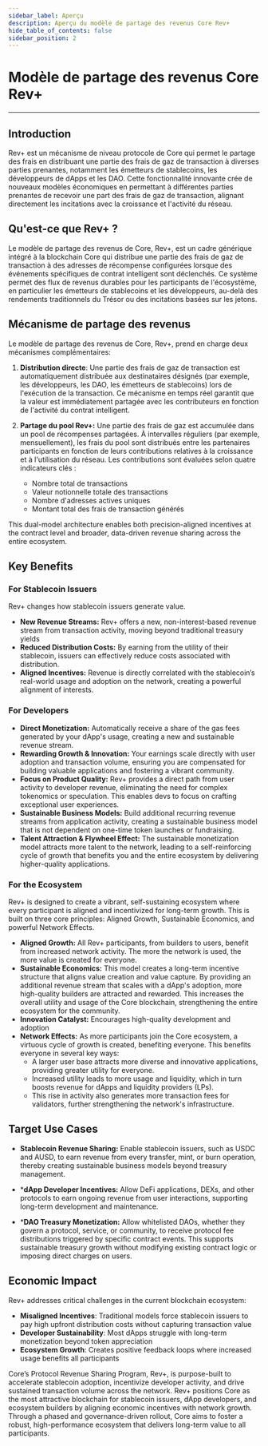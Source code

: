 ```yaml
---
sidebar_label: Aperçu
description: Aperçu du modèle de partage des revenus Core Rev+
hide_table_of_contents: false
sidebar_position: 2
---
```


# Modèle de partage des revenus Core Rev+

---

## Introduction

Rev+ est un mécanisme de niveau protocole de Core qui permet le partage des frais en distribuant une partie des frais de gaz de transaction à diverses parties prenantes, notamment les émetteurs de stablecoins, les développeurs de dApps et les DAO. Cette fonctionnalité innovante crée de nouveaux modèles économiques en permettant à différentes parties prenantes de recevoir une part des frais de gaz de transaction, alignant directement les incitations avec la croissance et l'activité du réseau.

## Qu'est-ce que Rev+ ?

Le modèle de partage des revenus de Core, Rev+, est un cadre générique intégré à la blockchain Core qui distribue une partie des frais de gaz de transaction à des adresses de récompense configurées lorsque des événements spécifiques de contrat intelligent sont déclenchés. Ce système permet des flux de revenus durables pour les participants de l'écosystème, en particulier les émetteurs de stablecoins et les développeurs, au-delà des rendements traditionnels du Trésor ou des incitations basées sur les jetons.

## Mécanisme de partage des revenus

Le modèle de partage des revenus de Core, Rev+, prend en charge deux mécanismes complémentaires:

1. **Distribution directe**: Une partie des frais de gaz de transaction est automatiquement distribuée aux destinataires désignés (par exemple, les développeurs, les DAO, les émetteurs de stablecoins) lors de l'exécution de la transaction. Ce mécanisme en temps réel garantit que la valeur est immédiatement partagée avec les contributeurs en fonction de l'activité du contrat intelligent.

2. **Partage du pool Rev+:** Une partie des frais de gaz est accumulée dans un pool de récompenses partagées. À intervalles réguliers (par exemple, mensuellement), les frais du pool sont distribués entre les partenaires participants en fonction de leurs contributions relatives à la croissance et à l'utilisation du réseau. Les contributions sont évaluées selon quatre indicateurs clés :

   - Nombre total de transactions
   - Valeur notionnelle totale des transactions
   - Nombre d'adresses actives uniques
   - Montant total des frais de transaction générés

This dual-model architecture enables both precision-aligned incentives at the contract level and broader, data-driven revenue sharing across the entire ecosystem.

## Key Benefits

### For Stablecoin Issuers

Rev+ changes how stablecoin issuers generate value.

- **New Revenue Streams:** Rev+ offers a new, non-interest-based revenue stream from transaction activity, moving beyond traditional treasury yields
- **Reduced Distribution Costs:** By earning from the utility of their stablecoin, issuers can effectively reduce costs associated with distribution.
- **Aligned Incentives:** Revenue is directly correlated with the stablecoin’s real-world usage and adoption on the network, creating a powerful alignment of interests.

### **For Developers**

- **Direct Monetization:** Automatically receive a share of the gas fees generated by your dApp's usage, creating a new and sustainable revenue stream.
- **Rewarding Growth & Innovation:** Your earnings scale directly with user adoption and transaction volume, ensuring you are compensated for building valuable applications and fostering a vibrant community.
- **Focus on Product Quality:** Rev+ provides a direct path from user activity to developer revenue, eliminating the need for complex tokenomics or speculation. This enables devs to focus on crafting exceptional user experiences.
- **Sustainable Business Models:** Build additional recurring revenue streams from application activity, creating a sustainable business model that is not dependent on one-time token launches or fundraising.
- **Talent Attraction & Flywheel Effect:** The sustainable monetization model attracts more talent to the network, leading to a self-reinforcing cycle of growth that benefits you and the entire ecosystem by delivering higher-quality applications.

### **For the Ecosystem**

Rev+ is designed to create a vibrant, self-sustaining ecosystem where every participant is aligned and incentivized for long-term growth. This is built on three core principles: Aligned Growth, Sustainable Economics, and powerful Network Effects.

- **Aligned Growth:** All Rev+ participants, from builders to users, benefit from increased network activity. The more the network is used, the more value is created for everyone.
- **Sustainable Economics:** This model creates a long-term incentive structure that aligns value creation and value capture. By providing an additional revenue stream that scales with a dApp's adoption, more high-quality builders are attracted and rewarded. This increases the overall utility and usage of the Core blockchain, strengthening the entire ecosystem for the community.
- **Innovation Catalyst:** Encourages high-quality development and adoption
- **Network Effects:** As more participants join the Core ecosystem, a virtuous cycle of growth is created, benefiting everyone. This benefits everyone in several key ways:
  - A larger user base attracts more diverse and innovative applications, providing greater utility for everyone.
  - Increased utility leads to more usage and liquidity, which in turn boosts revenue for dApps and liquidity providers (LPs).
  - This rise in activity also generates more transaction fees for validators, further strengthening the network's infrastructure.

## Target Use Cases

- **Stablecoin Revenue Sharing:** Enable stablecoin issuers, such as USDC and AUSD, to earn revenue from every transfer, mint, or burn operation, thereby creating sustainable business models beyond treasury management.

- \***dApp Developer Incentives:** Allow DeFi applications, DEXs, and other protocols to earn ongoing revenue from user interactions, supporting long-term development and maintenance.

- \***DAO Treasury Monetization:** Allow whitelisted DAOs, whether they govern a protocol, service, or community, to receive protocol fee distributions triggered by specific contract events. This supports sustainable treasury growth without modifying existing contract logic or imposing direct charges on users.

## Economic Impact

Rev+ addresses critical challenges in the current blockchain ecosystem:

- **Misaligned Incentives**: Traditional models force stablecoin issuers to pay high upfront distribution costs without capturing transaction value
- **Developer Sustainability**: Most dApps struggle with long-term monetization beyond token appreciation
- **Ecosystem Growth**: Creates positive feedback loops where increased usage benefits all participants

Core’s Protocol Revenue Sharing Program, Rev+, is purpose-built to accelerate stablecoin adoption, incentivize developer activity, and drive sustained transaction volume across the network. Rev+ positions Core as the most attractive blockchain for stablecoin issuers, dApp developers, and ecosystem builders by aligning economic incentives with network growth. Through a phased and governance-driven rollout, Core aims to foster a robust, high-performance ecosystem that delivers long-term value to all participants.

